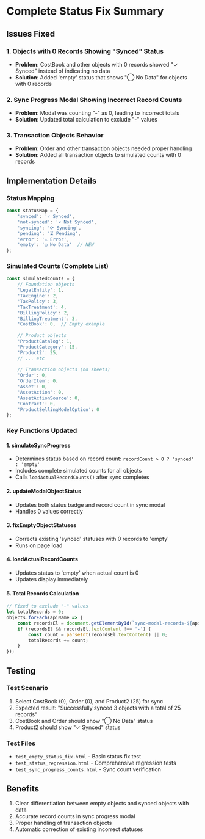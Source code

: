 # Complete Status Fix Summary

## Issues Fixed

### 1. Objects with 0 Records Showing "Synced" Status
- **Problem**: CostBook and other objects with 0 records showed "✓ Synced" instead of indicating no data
- **Solution**: Added 'empty' status that shows "◯ No Data" for objects with 0 records

### 2. Sync Progress Modal Showing Incorrect Record Counts
- **Problem**: Modal was counting "-" as 0, leading to incorrect totals
- **Solution**: Updated total calculation to exclude "-" values

### 3. Transaction Objects Behavior
- **Problem**: Order and other transaction objects needed proper handling
- **Solution**: Added all transaction objects to simulated counts with 0 records

## Implementation Details

### Status Mapping
```javascript
const statusMap = {
    'synced': '✓ Synced',
    'not-synced': '× Not Synced', 
    'syncing': '⟳ Syncing',
    'pending': '⏳ Pending',
    'error': '⚠ Error',
    'empty': '◯ No Data'  // NEW
};
```

### Simulated Counts (Complete List)
```javascript
const simulatedCounts = {
    // Foundation objects
    'LegalEntity': 1,
    'TaxEngine': 2,
    'TaxPolicy': 3,
    'TaxTreatment': 4,
    'BillingPolicy': 2,
    'BillingTreatment': 3,
    'CostBook': 0,  // Empty example
    
    // Product objects
    'ProductCatalog': 1,
    'ProductCategory': 15,
    'Product2': 25,
    // ... etc
    
    // Transaction objects (no sheets)
    'Order': 0,
    'OrderItem': 0,
    'Asset': 0,
    'AssetAction': 0,
    'AssetActionSource': 0,
    'Contract': 0,
    'ProductSellingModelOption': 0
};
```

### Key Functions Updated

#### 1. simulateSyncProgress
- Determines status based on record count: `recordCount > 0 ? 'synced' : 'empty'`
- Includes complete simulated counts for all objects
- Calls `loadActualRecordCounts()` after sync completes

#### 2. updateModalObjectStatus
- Updates both status badge and record count in sync modal
- Handles 0 values correctly

#### 3. fixEmptyObjectStatuses
- Corrects existing 'synced' statuses with 0 records to 'empty'
- Runs on page load

#### 4. loadActualRecordCounts
- Updates status to 'empty' when actual count is 0
- Updates display immediately

#### 5. Total Records Calculation
```javascript
// Fixed to exclude "-" values
let totalRecords = 0;
objects.forEach(apiName => {
    const recordsEl = document.getElementById(`sync-modal-records-${apiName}`);
    if (recordsEl && recordsEl.textContent !== '-') {
        const count = parseInt(recordsEl.textContent) || 0;
        totalRecords += count;
    }
});
```

## Testing

### Test Scenario
1. Select CostBook (0), Order (0), and Product2 (25) for sync
2. Expected result: "Successfully synced 3 objects with a total of 25 records"
3. CostBook and Order should show "◯ No Data" status
4. Product2 should show "✓ Synced" status

### Test Files
- `test_empty_status_fix.html` - Basic status fix test
- `test_status_regression.html` - Comprehensive regression tests
- `test_sync_progress_counts.html` - Sync count verification

## Benefits
1. Clear differentiation between empty objects and synced objects with data
2. Accurate record counts in sync progress modal
3. Proper handling of transaction objects
4. Automatic correction of existing incorrect statuses